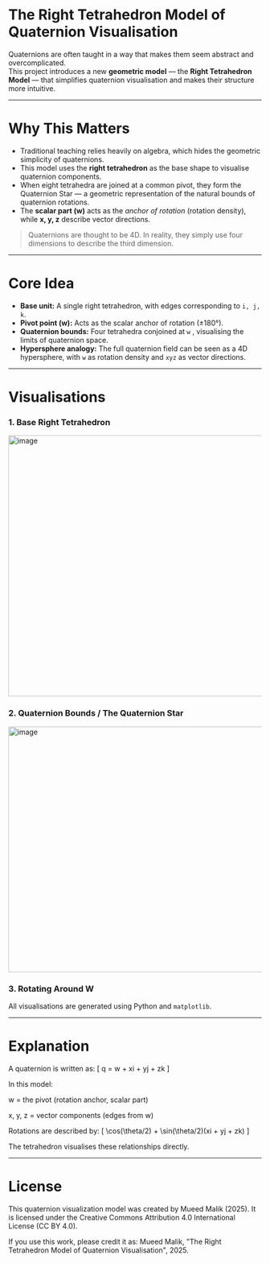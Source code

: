 # The Right Tetrahedron Model of Quaternion Visualisation

Quaternions are often taught in a way that makes them seem abstract and overcomplicated.  
This project introduces a new **geometric model** — the **Right Tetrahedron Model** — that simplifies quaternion visualisation and makes their structure more intuitive.

---

# Why This Matters

- Traditional teaching relies heavily on algebra, which hides the geometric simplicity of quaternions.
- This model uses the **right tetrahedron** as the base shape to visualise quaternion components.
- When eight tetrahedra are joined at a common pivot, they form the Quaternion Star — a geometric representation of the natural bounds of quaternion rotations.
- The **scalar part (w)** acts as the *anchor of rotation* (rotation density), while **x, y, z** describe vector directions.

> Quaternions are thought to be 4D. In reality, they simply use four dimensions to describe the third dimension.  

---

# Core Idea

- **Base unit:** A single right tetrahedron, with edges corresponding to `i, j, k`.
- **Pivot point (w):** Acts as the scalar anchor of rotation (±180°).
- **Quaternion bounds:** Four tetrahedra conjoined at `w` , visualising the limits of quaternion space.
- **Hypersphere analogy:** The full quaternion field can be seen as a 4D hypersphere, with `w` as rotation density and `xyz` as vector directions.

---

# Visualisations

### 1. Base Right Tetrahedron
<img width="637" height="519" alt="image" src="https://github.com/user-attachments/assets/4f6155d6-4559-46e5-a279-f3ca078e2622" />



### 2. Quaternion Bounds / The Quaternion Star
<img width="516" height="488" alt="image" src="https://github.com/user-attachments/assets/c65ed8d5-2b1b-4500-9189-0a4912cf4af5" />


### 3. Rotating Around W

All visualisations are generated using Python and `matplotlib`.



---
# Explanation

A quaternion is written as: [ q = w + xi + yj + zk ]

In this model:

w = the pivot (rotation anchor, scalar part)

x, y, z = vector components (edges from w)


Rotations are described by: [ \cos(\theta/2) + \sin(\theta/2)(xi + yj + zk) ]

The tetrahedron visualises these relationships directly.



---


# License
This quaternion visualization model was created by Mueed Malik (2025).
It is licensed under the Creative Commons Attribution 4.0 International License (CC BY 4.0).

If you use this work, please credit it as:
Mueed Malik, "The Right Tetrahedron Model of Quaternion Visualisation", 2025.
